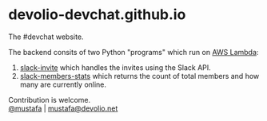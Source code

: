 # devolio-devchat.github.io
The #devchat website.  

The backend consits of two Python "programs" which run on [AWS Lambda](https://aws.amazon.com/lambda/details/):  

1. [slack-invite](https://github.com/devolio-devchat/slack-invite) which handles the invites using the Slack API.  
2. [slack-members-stats](https://github.com/devolio-devchat/slack-members-stats) which returns the count of total members and how many are currently online.  

Contribution is welcome.  
[@mustafa](https://devolio-devchat.slack.com/team/mpalmer/) | mustafa@devolio.net
